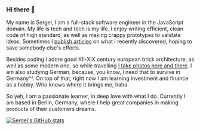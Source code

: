 ### Hi there 👋

My name is Sergei, I am a full-stack software engineer in the JavaScript domain. My life is tech and tech is my life. I enjoy writing efficient, clean code of high standard, as well as making crappy prototypes to validate ideas. Sometimes I [publish articles](https://gannochenko.dev/blog) on what I recently discovered, hoping to save somebody else's efforts.

Besides coding I adore good XII-XIX century european brick architecture, as well as some modern one, so while travelling [I take photos here and there](https://www.instagram.com/gannochenko_arch/). I am also studying German, because, you know, I need that to survive in Germany^^. On top of that, right now I am learning investment and finance as a hobby. Who knows where it brings me, haha.

So yeh, I am a passionate learner, in deep love with what I do. Currently I am based in Berlin, Germany, where I help great companies in making products of their customers dreams.

[![Sergei's GitHub stats](https://github-readme-stats.vercel.app/api?username=gannochenko)](https://github.com/anuraghazra/github-readme-stats)

<!--
**gannochenko/gannochenko** is a ✨ _special_ ✨ repository because its `README.md` (this file) appears on your GitHub profile.

Here are some ideas to get you started:

- 🔭 I’m currently working on ...
- 🌱 I’m currently learning ...
- 👯 I’m looking to collaborate on ...
- 🤔 I’m looking for help with ...
- 💬 Ask me about ...
- 📫 How to reach me: ...
- 😄 Pronouns: ...
- ⚡ Fun fact: ...
-->
